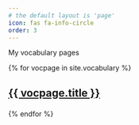 ```yaml
---
# the default layout is 'page'
icon: fas fa-info-circle
order: 3
---
```


My vocabulary pages


{% for vocpage in site.vocabulary %}
<h2>

<a href="{{ site.baseurl }}{{ vocpage.url }}">{{ vocpage.title }}
</a>
</h2>
{% endfor %}
